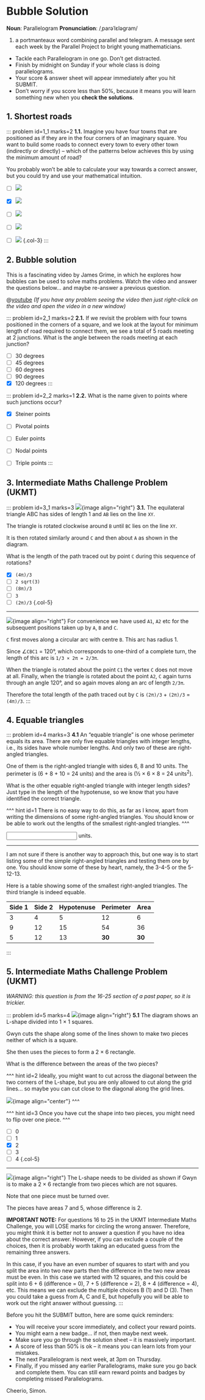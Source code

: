 # Bubble Solution

<div class="dictionary">

__Noun__: Parallelogram
__Pronunciation__: /ˌparəˈlɛləɡram/

1. a portmanteaux word combining parallel and telegram. A message sent each
week by the Parallel Project to bright young mathematicians.

</div>

*	Tackle each Parallelogram in one go. Don’t get distracted.
*	Finish by midnight on Sunday if your whole class is doing parallelograms.
*	Your score & answer sheet will appear immediately after you hit SUBMIT.
*	Don’t worry if you score less than 50%, because it means you will learn something new when you __check the solutions__.


## 1. Shortest roads

::: problem id=1_1 marks=2
__1.1.__ Imagine you have four towns that are positioned as if they are in the four corners of an imaginary square. You want to build some roads to connect every town to every other town (indirectly or directly) – which of the patterns below achieves this by using the minimum amount of road?  

You probably won’t be able to calculate your way towards a correct answer, but you could try and use your mathematical intuition.



* [ ] ![](/resources/9-15-bubble-solution/1-dots-a.jpg)
* [x] ![](/resources/9-15-bubble-solution/1-dots-b.jpg)
* [ ] ![](/resources/9-15-bubble-solution/1-dots-c.jpg)
* [ ] ![](/resources/9-15-bubble-solution/1-dots-d.jpg)
* [ ] ![](/resources/9-15-bubble-solution/1-dots-e.jpg)
{.col-3}
:::


## 2. Bubble solution

This is a fascinating video by James Grime, in which he explores how bubbles can be used to solve maths problems. Watch the video and answer the questions below... and maybe re-answer a previous question.

@[youtube](dAyDi1aa40E?start=0&end=214&rel=0) _(If you have any problem seeing the video then just right-click on the video and open the video in a new window)_

::: problem id=2_1 marks=2
__2.1.__ If we revisit the problem with four towns positioned in the corners of a square, and we look at the layout for minimum length of road required to connect them, we see a total of 5 roads meeting at 2 junctions. What is the angle between the roads meeting at each junction?

* [ ] 30 degrees
* [ ] 45 degrees
* [ ] 60 degrees
* [ ] 90 degrees
* [x] 120 degrees
:::

::: problem id=2_2 marks=1
__2.2.__ What is the name given to points where such junctions occur?

* [x] Steiner points
* [ ] Pivotal points
* [ ] Euler points
* [ ] Nodal points
* [ ] Triple points
:::


## 3. Intermediate Maths Challenge Problem (UKMT)
<!--- 2011 (15) --->

::: problem id=3_1 marks=3
![](/resources/9-15-bubble-solution/3-triangles.jpg){image align="right"}
__3.1.__  The equilateral triangle ABC has sides of length 1 and `AB` lies on the line `XY`.  

The triangle is rotated clockwise around `B` until `BC` lies on the line `XY`.  

It is then rotated similarly around `C` and then about `A` as shown in the diagram.

What is the length of the path traced out by point `C` during this sequence of rotations?

* [x] `(4π)/3`
* [ ] `2 sqrt(3)`
* [ ] `(8π)/3`
* [ ] `3`
* [ ] `(2π)/3`
{.col-5}

---

![](/resources/9-15-bubble-solution/3-triangles-answer.jpg){image align="right"}
For convenience we have used `A1`, `A2` etc for the subsequent positions taken up by `A`, `B` and `C`.  

`C` first moves along a circular arc with centre `B`. This arc has radius 1.

Since ∠`CBC1` = 120°, which corresponds to one-third of a complete turn, the length of this arc is `1/3 × 2π = 2/3π`.  

When the triangle is rotated about the point `C1` the vertex `C` does not move at all. Finally, when the triangle is rotated about the point `A2`, `C` again turns through an angle 120°, and so again moves along an arc of length `2/3π`.

Therefore the total length of the path traced out by `C` is `(2π)/3` + `(2π)/3` = `(4π)/3`.
:::


## 4.	Equable triangles

::: problem id=4 marks=3
__4.1__ An “equable triangle” is one whose perimeter equals its area. There are only five equable triangles with integer lengths, i.e., its sides have whole number lengths. And only two of these are right-angled triangles.  

One of them is the right-angled triangle with sides 6, 8 and 10 units. The perimeter is (6 + 8 + 10 = 24 units) and the area is (½ × 6 × 8 = 24 units<sup>2</sup>).  

What is the other equable right-angled triangle with integer length sides? Just type in the length of the hypotenuse, so we know that you have identified the correct triangle.

^^^ hint id=1
There is no easy way to do this, as far as I know, apart from writing the dimensions of some right-angled triangles. You should know or be able to work out the lengths of the smallest right-angled triangles.
^^^

<input type="number" solution="13"/> units.

---

I am not sure if there is another way to approach this, but one way is to start listing some of the simple right-angled triangles and testing them one by one. You should know some of these by heart, namely, the 3-4-5 or the 5-12-13.

Here is a table showing some of the smallest right-angled triangles. The third triangle is indeed equable.

| Side 1 | Side 2 | Hypotenuse | Perimeter | Area |
| ------ | ------ | ---------- | --------- | ---- |
| 3      | 4      | 5          | 12        | 6    |
| 9      | 12     | 15         | 54        | 36   |
| 5      | 12     | 13         | **30**    | **30**   |
:::


## 5. Intermediate Maths Challenge Problem (UKMT)
<!--- 2011 (16) --->

_WARNING: this question is from the 16-25 section of a past paper, so it is trickier._

::: problem id=5 marks=4
![](/resources/9-15-bubble-solution/5-squares.jpg){image align="right"}
__5.1__ The diagram shows an L-shape divided into 1 × 1 squares.  

Gwyn cuts the shape along some of the lines shown to make two pieces neither of which is a square.  

She then uses the pieces to form a 2 × 6 rectangle.  

What is the difference between the areas of the two pieces?

^^^ hint id=2
Ideally, you might want to cut across the diagonal between the two corners of the L-shape, but you are only allowed to cut along the grid lines... so maybe you can cut close to the diagonal along the grid lines.

![](/resources/9-15-bubble-solution/5-squares-hint.png){image align="center"}
^^^

^^^ hint id=3
Once you have cut the shape into two pieces, you might need to flip over one piece.
^^^

* [ ] 0
* [ ] 1
* [x] 2
* [ ] 3
* [ ] 4
{.col-5}

---

![](/resources/9-15-bubble-solution/5-squares-answer.jpg){image align="right"}
The L-shape needs to be divided as shown if Gwyn is to make a 2 × 6 rectangle from two pieces which are not squares.  

Note that one piece must be turned over.  

The pieces have areas 7 and 5, whose difference is 2.

__IMPORTANT NOTE:__ For questions 16 to 25 in the UKMT Intermediate Maths Challenge, you will LOSE marks for circling the wrong answer. Therefore, you might think it is better not to answer a question if you have no idea about the correct answer. However, if you can exclude a couple of the choices, then it is probably worth taking an educated guess from the remaining three answers.   

In this case, if you have an even number of squares to start with and you split the area into two new parts then the difference in the two new areas must be even. In this case we started with 12 squares, and this could be split into 6 + 6 (difference = 0), 7 + 5 (difference = 2), 8 + 4 (difference = 4), etc. This means we can exclude the multiple choices B (1) and D (3). Then you could take a guess from A, C and E, but hopefully you will be able to work out the right answer without guessing.
:::


Before you hit the SUBMIT button, here are some quick reminders:

*	You will receive your score immediately, and collect your reward points.
*	You might earn a new badge... if not, then maybe next week.
*	Make sure you go through the solution sheet – it is massively important.
*	A score of less than 50% is ok – it means you can learn lots from your mistakes.
*	The next Parallelogram is next week, at 3pm on Thursday.
*	Finally, if you missed any earlier Parallelograms, make sure you go back and complete them. You can still earn reward points and badges by completing missed Parallelograms.

Cheerio,
Simon.
